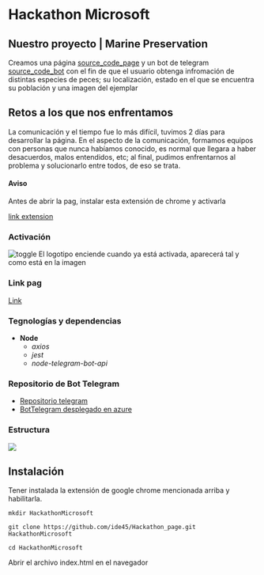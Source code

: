 # Hackathon Microsoft

## Nuestro proyecto | Marine Preservation
Creamos una página [source_code_page](https://github.com/ide45/Hackathon_code) y un bot de telegram [source_code_bot](https://github.com/LuisAngelFnz/BotTelegramMarinePreservation) con el fin de que el usuario obtenga infromación de distintas especies de peces; su localización, estado en el que se encuentra su población y una imagen del ejemplar

## Retos a los que nos enfrentamos
La comunicación y el tiempo fue lo más difícil, tuvimos 2 días para desarrollar la página. En el aspecto de la comunicación, formamos equipos con personas que nunca habíamos conocido, es normal que llegara a haber desacuerdos, malos entendidos, etc; al final, pudimos enfrentarnos al problema y solucionarlo entre todos, de eso se trata. 


#### Aviso
Antes de abrir la pag, instalar esta extensión de chrome y activarla

[link extension](https://chrome.google.com/webstore/detail/allow-cors-access-control/lhobafahddgcelffkeicbaginigeejlf)

### Activación
![toggle](https://user-images.githubusercontent.com/91546625/168416774-c367885a-6f7e-4572-b6f1-66cd278fb181.png)
El logotipo enciende cuando ya está activada, aparecerá tal y como está en la imagen

### Link pag
[Link](https://ide45.github.io/mockup_noC/#/)

### Tegnologías y dependencias
- **Node**
    - *axios*
    - *jest*
    - *node-telegram-bot-api*
 
 ### Repositorio de Bot Telegram
 - [Repositorio telegram](https://github.com/LuisAngelFnz/BotTelegramMarinePreservation)
 - [BotTelegram desplegado en azure](t.me/MarinePreservationBot)
 
 ### Estructura
 
 [![](https://mermaid.ink/img/pako:eNp1kMGKAjEMhl-l5KSgLzAHYcbuYQ8LAwp7mHqINmrRaWfbzMKivrsRO64HDTmEL3_-kJxgEyxBAbuI3V4ttfFKomxGGhnXmGi8uqNq9IXReaojJYq_yC54Vdaf43t73nzTWnW4o6zXTRV4SUcS51ZYNlbT6UydlWSVff9JOagGJqu64BNJOc9rHp2fnhK_8HmaycfotzMwgZZii87KB043ZoD31JKBQkqL8WDA-Ivo-s4i04d1HCIUWzwmmgD2HBZ_fgMFx54GkXZ4uzmrLlf09mus)](https://mermaid.live/edit#pako:eNp1kMGKAjEMhl-l5KSgLzAHYcbuYQ8LAwp7mHqINmrRaWfbzMKivrsRO64HDTmEL3_-kJxgEyxBAbuI3V4ttfFKomxGGhnXmGi8uqNq9IXReaojJYq_yC54Vdaf43t73nzTWnW4o6zXTRV4SUcS51ZYNlbT6UydlWSVff9JOagGJqu64BNJOc9rHp2fnhK_8HmaycfotzMwgZZii87KB043ZoD31JKBQkqL8WDA-Ivo-s4i04d1HCIUWzwmmgD2HBZ_fgMFx54GkXZ4uzmrLlf09mus)
 
 ## Instalación
 Tener instalada la extensión de google chrome mencionada arriba y habilitarla.

 ```
mkdir HackathonMicrosoft
 
git clone https://github.com/ide45/Hackathon_page.git HackathonMicrosoft

cd HackathonMicrosoft

 ```
 Abrir el archivo index.html en el navegador
